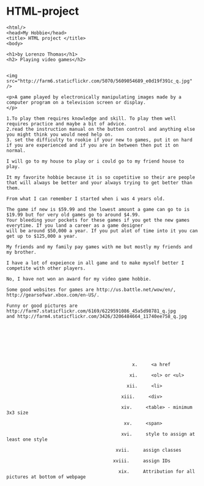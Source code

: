 HTML-project
============
<!DOCTYPE html>
    <html/>
    <head>My Hobbie</head>
    <title> HTML project </title>
    <body> 
    
    <h1>by Lorenzo Thomas</h1>
    <h2> Playing video games</h2>
    
    
    <img src="http://farm6.staticflickr.com/5070/5609054689_e0d19f391c_q.jpg" />
    
    <p>A game played by electronically manipulating images made by a computer program on a television screen or display.
    </p>
    
    1.To play them requires knowledge and skill. To play them well requires practice and maybe a bit of advice.
    2.read the instruction manual on the butten control and anything else you might think you would need help on.
    3. set the difficulty to rookie if your new to games, put it on hard if you are experienced and if you are in between then put it on normal.
    
    I will go to my house to play or i could go to my friend house to play.
    
    It my favorite hobbie because it is so copetitive so their are people that will always be better and your always trying to get better than them.
    
    From what I can remember I started when i was 4 years old.
    
    The game if new is $59.99 and the lowest amount a game can go to is $19.99 but for very old games go to around $4.99.
    Your bleeding your pockets for these games if you get the new games everytime. If you land a career as a game designer
    will be around $50,000 a year. If you put alot of time into it you can get up to $125,000 a year.
    
    My friends and my family pay games with me but mostly my friends and my brother.
    
    I have a lot of expeience in all game and to make myself better I competite with other players.
    
    No, I have not won an award for my video game hobbie.
    
    Some good websites for games are http://us.battle.net/wow/en/,  http://gearsofwar.xbox.com/en-US/.
    
    Funny or good pictures are http://farm7.staticflickr.com/6169/6229591086_45a5d98781_q.jpg
    and http://farm4.staticflickr.com/3426/3206484664_11740ee758_q.jpg

                                            

                                              

                                                  

                                        
                                                  x.     <a href

                                                 xi.     <ol> or <ul>

                                                xii.     <li>

                                              xiii.     <div>

                                              xiv.     <table> - minimum 3x3 size

                                               xv.     <span>

                                              xvi.     style to assign at least one style

                                            xvii.     assign classes

                                           xviii.     assign IDs

                                             xix.     Attribution for all pictures at bottom of webpage
